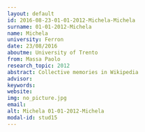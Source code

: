 ```yaml
---
layout: default 
id: 2016-08-23-01-01-2012-Michela-Michela
surname: 01-01-2012-Michela
name: Michela
university: Ferron
date: 23/08/2016
aboutme: University of Trento
from: Massa Paolo
research_topic: 2012
abstract: Collective memories in Wikipedia
advisor: 
keywords: 
website: 
img: no_picture.jpg
email: 
alt: Michela 01-01-2012-Michela
modal-id: stud15
---
```

